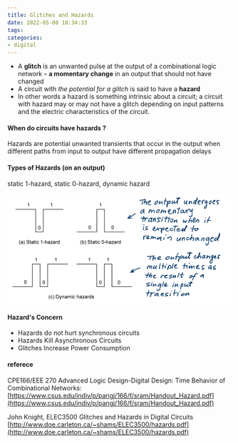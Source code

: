 ```yaml
---
title: Glitches and Hazards
date: 2022-05-08 18:34:33
tags:
categories:
- digital
---
```


- A **glitch** is an unwanted pulse at the output of a combinational logic network – **a momentary change** in an output that should not have changed
- A circuit with *the potential for a glitch* is said to have a **hazard**
- In other words a hazard is something intrinsic about a circuit; a circuit with hazard may or may not have a glitch depending on input patterns and the electric characteristics of the circuit.



#### When do circuits have hazards ?

Hazards are potential unwanted transients that occur in the output when different paths from input to output have different propagation delays

#### Types of Hazards (on an output)

static 1-hazard, static 0-hazard, dynamic hazard

![image-20220508183800744](glitch-hazard/image-20220508183800744.png)

#### Hazard's Concern

- Hazards do not hurt synchronous circuits
- Hazards Kill Asynchronous Circuits
- Glitches Increase Power Consumption



#### referece

CPE166/EEE 270 Advanced Logic Design-Digital Design: Time Behavior of Combinational Networks: [https://www.csus.edu/indiv/p/pangj/166/f/sram/Handout_Hazard.pdf](https://www.csus.edu/indiv/p/pangj/166/f/sram/Handout_Hazard.pdf)

John Knight, ELEC3500 Glitches and Hazards in Digital Circuits [http://www.doe.carleton.ca/~shams/ELEC3500/hazards.pdf](http://www.doe.carleton.ca/~shams/ELEC3500/hazards.pdf)

